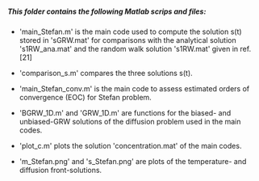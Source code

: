 ##### This folder contains the following Matlab scrips and files:


- 'main_Stefan.m' is the main code used to compute the solution s(t) stored in 'sGRW.mat' for comparisons 
	with the analytical solution 's1RW_ana.mat' and the random walk solution 's1RW.mat' given in ref. [21]

- 'comparison_s.m' compares the three solutions s(t).

- 'main_Stefan_conv.m' is the main code to assess estimated orders of convergence (EOC) for Stefan problem.

- 'BGRW_1D.m' and 'GRW_1D.m' are functions for the biased- and unbiased-GRW solutions of the diffusion problem 
	used in the main codes. 
- 'plot_c.m' plots the solution 'concentration.mat' of the main codes. 

- 'm_Stefan.png' and 's_Stefan.png' are plots of the temperature- and diffusion front-solutions.
